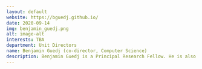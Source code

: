 ```yaml
---
layout: default
website: https://bguedj.github.io/
date: 2020-09-14
img: benjamin_guedj.png
alt: image-alt
interests: TBA
department: Unit Directors
name: Benjamin Guedj (co-director, Computer Science)
description: Benjamin Guedj is a Principal Research Fellow. He is also a tenured scientist with Inria (France), and holds a visiting position at ATI. He is a co-leader (with Peter Grünwald, ELLIS member) of the joint team between CWI and Inria. He is a scientific leader of the Inria@London hub. His research interests include statistical learning theory and algorithms focused on PAC-Bayes theory, concentration inequalities and generalisation bounds, computational statistics and deep learning. He holds two ANR grants (French agency for research) and an H2020 grant in 2018. He is regularly on the program committees of NeurIPS, COLT, ICML, ICLR, AISTATS. He organised (with Francis Bach, ELLIS member, and Pascal Germain) a NeurIPS 2017 workshop, and a tutorial (with John Shawe-Taylor, ELLIS Fellow) at ICML 2019. Local chair for COLT 2022 (in London). He is a member of the board of ECAS, board of the French Statistical Society, and of Inria’s Evaluation Committee. He is currently supervising 5 PhD students and 2 postdocs. Collaborations with Inria, CWI (the Netherlands), Amazon Cambridge, UCLA, among others. 
---
```

